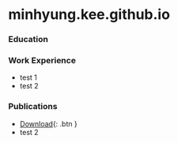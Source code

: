# minhyung.kee.github.io

### Education 

### Work Experience
- test 1
- test 2

### Publications 
- [Download](/assets/publication/eg23-hyperelastic-sph-solid.pdf){: .btn }
- test 2 
